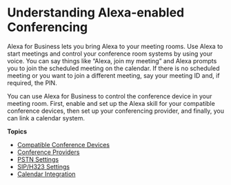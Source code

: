# Understanding Alexa\-enabled Conferencing<a name="setup-conferencing"></a>

Alexa for Business lets you bring Alexa to your meeting rooms\. Use Alexa to start meetings and control your conference room systems by using your voice\. You can say things like “Alexa, join my meeting” and Alexa prompts you to join the scheduled meeting on the calendar\. If there is no scheduled meeting or you want to join a different meeting, say your meeting ID and, if required, the PIN\.

You can use Alexa for Business to control the conference device in your meeting room\. First, enable and set up the Alexa skill for your compatible conference devices, then set up your conferencing provider, and finally, you can link a calendar system\.

**Topics**
+ [Compatible Conference Devices](compatible-devices.md)
+ [Conference Providers](conference-providers.md)
+ [PSTN Settings](PSTN-settings.md)
+ [SIP/H323 Settings](SIP-settings.md)
+ [Calendar Integration](calendar-integration.md)